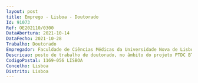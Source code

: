 ```yaml
--- 
layout: post
title: Emprego - Lisboa - Doutorado
Id: 91073
Ref: OE202110/0300
DataAbertura: 2021-10-14
DataFecho: 2021-10-28
Trabalho: Doutorado
Empregador: Faculdade de Ciências Médicas da Universidade Nova de Lisboa - NOVA Medical School
Descricao: posto de trabalho de doutorado, no âmbito do projeto PTDC BTM  TEC 30088 2017,tem em vista o desempenho das seguintes funções a) Auxiliar no desenvolvimento de um teste clínico para deteção de derrame pleural maligno b) Realizar Western blot e teste baseado em ELISA c) Realizar a preparação de amostras de efusão pleural clínica para proteômica por análisede espetrometria de massa d) Analisar dados de espetrometria de massa.
CodigoPostal: 1169-056 LISBOA
Concelho: Lisboa
Distrito: Lisboa
--- 
```

